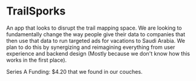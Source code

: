 # TrailSporks

An app that looks to disrupt the trail mapping space. We are looking to fundamentally change the way people give their data to companies that then use that data to run targeted ads for vacations to Saudi Arabia. We plan to do this by synergizing and reimagining everything from user experience and backend design (Mostly because we don't know how this works in the first place). 

Series A Funding: $4.20 that we found in our couches.